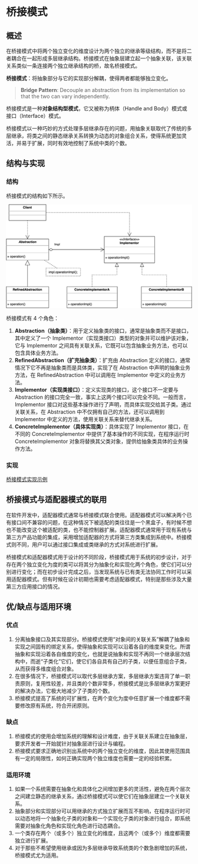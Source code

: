 # 桥接模式

## 概述

在桥接模式中将两个独立变化的维度设计为两个独立的继承等级结构，而不是将二者耦合在一起形成多层继承结构。桥接模式在抽象层建立起一个抽象关联，该关联关系类似一条连接两个独立继承结构的桥，故名桥接模式。

**桥接模式**：将抽象部分与它的实现部分解耦，使得两者都能够独立变化。

> **Bridge Pattern**: Decouple an abstraction from its implementation so that the two can vary independently.

桥接模式是一种**对象结构型模式**，它又被称为柄体（Handle and Body）模式或接口（Interface）模式。

桥接模式以一种巧妙的方式处理多层继承存在的问题，用抽象关联取代了传统的多层继承，将类之间的静态继承关系转换为动态的对象组合关系，使得系统更加灵活，并易于扩展，同时有效地控制了系统中类的个数。

## 结构与实现

### 结构

桥接模式的结构如下所示。

![bridge-pattern.svg](./assets/bridge-pattern.svg)

桥接模式有 4 个角色：

1. **Abstraction（抽象类）**：用于定义抽象类的接口，通常是抽象类而不是接口，其中定义了一个 Implementor（实现类接口）类型的对象并可以维护该对象，它与 Implementor 之间具有关联关系，它既可以包含抽象业务方法，也可以包含具体业务方法。
2. **RefinedAbstraction（扩充抽象类）**：扩充由 Abstraction 定义的接口，通常情况下它不再是抽象类而是具体类，实现了在 Abstraction 中声明的抽象业务方法，在 RefinedAbstraction 中可以调用在 Implementor 中定义的业务方法。
3. **Implementor（实现类接口）**：定义实现类的接口，这个接口不一定要与 Abstraction 的接口完全一致，事实上这两个接口可以完全不同。一般而言，Implementor 接口对这些基本操作进行了声明，而具体实现交给其子类。通过关联关系，在 Abstraction 中不仅拥有自己的方法，还可以调用到 Implementor 中定义的方法，使用关联关系来替代继承关系。
4. **ConcreteImplementor（具体实现类）**：具体实现了 Implementor 接口，在不同的 ConcreteImplementor 中提供了基本操作的不同实现，在程序运行时 ConcreteImplementor 对象将替换其父类对象，提供给抽象类具体的业务操作方法。

### 实现

[桥接模式实现示例](./examples/designpattern/bridge)

## 桥接模式与适配器模式的联用

在软件开发中，适配器模式通常与桥接模式联合使用。适配器模式可以解决两个已有接口间不兼容的问题，在这种情况下被适配的类往往是一个黑盒子，有时候不想也不能改变这个被适配的类，也不能控制器扩展。适配器模式通常用于现有系统与第三方产品功能的集成，采用增加适配器的方式将第三方类集成到系统中。桥接模式则不同，用户可以通过接口集成或类继承的方式对系统进行扩展。

桥接模式和适配器模式用于设计的不同阶段，桥接模式用于系统的初步设计，对于存在两个独立变化为度的类可以将其分为抽象化和实现化两个角色，使它们可以分别进行变化；而在初步设计完成之后，当发现系统与已有类无法协同工作时可以采用适配器模式。但有时候在设计初期也需要考虑适配器模式，特别是那些涉及大量第三方应用接口的情况。

## 优/缺点与适用环境

### 优点

1. 分离抽象接口及其实现部分。桥接模式使用“对象间的关联关系”解耦了抽象和实现之间固有的绑定关系，使得抽象和实现可以沿着各自的维度来变化。所谓抽象和实现沿着各自维度的变化，也就是说抽象和实现不再同一个继承层次结构中，而逝“子类化”它们，使它们各自具有自己的子类，以便任意组合子类，从而获得多维度组合对象。
2. 在很多情况下，桥接模式可以取代多层继承方案，多层继承方案违背了单一职责原则，复用性较差，并且类的个数非常多，桥接模式是比多层继承方案更好的解决办法，它极大地减少了子类的个数。
3. 桥接模式提高了系统的可扩展性，在两个变化为度中任意扩展一个维度都不需要修改原有系统，符合开闭原则。

### 缺点

1. 桥接模式的使用会增加系统的理解和设计难度，由于关联关系建立在抽象层，要求开发者一开始就针对抽象层进行设计与编程。
2. 桥接模式要求正确地识别出系统中的两个独立变化的维度，因此其使用范围具有一定的局限性，如何正确实现两个独立维度也需要一定的经验积累。

### 适用环境

1. 如果一个系统需要在抽象化和具体化之间增加更多的灵活性，避免在两个层次之间建立静态的继承关系，通过桥接模式可以使它们在抽象层建立一个关联关系。
2. 抽象部分和实现部分可以用继承的方式独立扩展而互不影响，在程序运行时可以动态地将一个抽象化子类的对象和一个实现化子类的对象进行组合，即系统需要对抽象化角色和实现化角色进行动态耦合。
3. 一个类存在两个（或多个）独立变化的维度，且这两个（或多个）维度都需要独立进行扩展。
4. 对于那些不希望使用继承或因为多层继承导致系统类的个数急剧增加的系统，桥接模式尤为适用。

